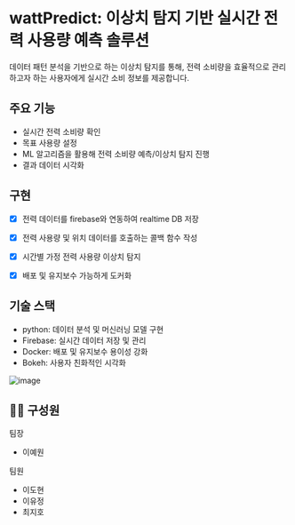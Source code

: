 # wattPredict: 이상치 탐지 기반 실시간 전력 사용량 예측 솔루션

데이터 패턴 분석을 기반으로 하는 이상치 탐지를 통해, 전력 소비량을 효율적으로 관리하고자 하는 사용자에게 실시간 소비 정보를 제공합니다.
  
## 주요 기능
  - 실시간 전력 소비량 확인
  - 목표 사용량 설정
  - ML 알고리즘을 활용해 전력 소비량 예측/이상치 탐지 진행
  - 결과 데이터 시각화



## 구현
- [x] 전력 데이터를 firebase와 연동하여 realtime DB 저장
- [x] 전력 사용량 및 위치 데이터를 호출하는 콜백 함수 작성
- [x] 시간별 가정 전력 사용량 이상치 탐지 
- [x] 배포 및 유지보수 가능하게 도커화




## 기술 스택
- python: 데이터 분석 및 머신러닝 모델 구현
- Firebase: 실시간 데이터 저장 및 관리
- Docker: 배포 및 유지보수 용이성 강화
- Bokeh: 사용자 친화적인 시각화 



![image](https://github.com/user-attachments/assets/cf82929e-ab6d-4c2c-a30f-0b30f35cbfc9)



## 👩‍💻 구성원

팀장
  - 이예원

팀원
  - 이도현
  - 이유정
  - 최지호



